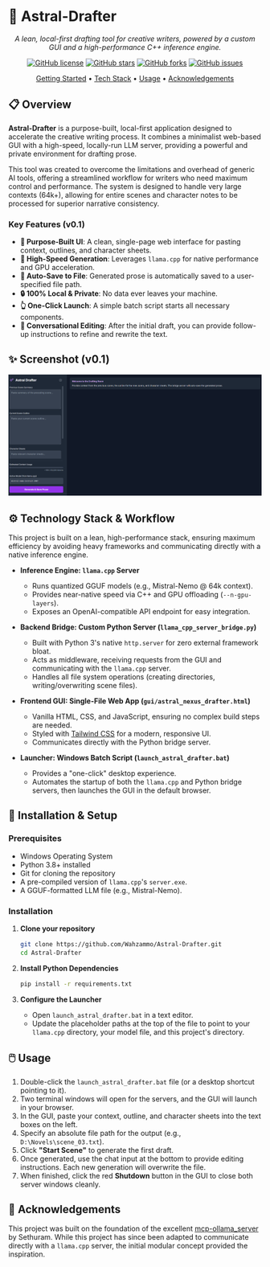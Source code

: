 # 🚀 Astral-Drafter

<div align="center">

*A lean, local-first drafting tool for creative writers, powered by a custom GUI and a high-performance C++ inference engine.*

[![GitHub license](https://img.shields.io/github/license/Wahzammo/Astral-Drafter)](https://github.com/Wahzammo/Astral-Drafter/blob/main/LICENSE)
[![GitHub stars](https://img.shields.io/github/stars/Wahzammo/Astral-Drafter?style=social)](https://github.com/Wahzammo/Astral-Drafter/stargazers)
[![GitHub forks](https://img.shields.io/github/forks/Wahzammo/Astral-Drafter?style=social)](https://github.com/Wahzammo/Astral-Drafter/network/members)
[![GitHub issues](https://img.shields.io/github/issues/Wahzammo/Astral-Drafter)](https://github.com/Wahzammo/Astral-Drafter/issues)

[Getting Started](#-installation--setup) • 
[Tech Stack](#-technology-stack--workflow) • 
[Usage](#-usage) • 
[Acknowledgements](#-acknowledgements)

</div>

## 📋 Overview

**Astral-Drafter** is a purpose-built, local-first application designed to accelerate the creative writing process. It combines a minimalist web-based GUI with a high-speed, locally-run LLM server, providing a powerful and private environment for drafting prose.

This tool was created to overcome the limitations and overhead of generic AI tools, offering a streamlined workflow for writers who need maximum control and performance. The system is designed to handle very large contexts (64k+), allowing for entire scenes and character notes to be processed for superior narrative consistency.

### Key Features (v0.1)

-   **📝 Purpose-Built UI**: A clean, single-page web interface for pasting context, outlines, and character sheets.
-   **🚀 High-Speed Generation**: Leverages `llama.cpp` for native performance and GPU acceleration.
-   **💾 Auto-Save to File**: Generated prose is automatically saved to a user-specified file path.
-   **🔒 100% Local & Private**: No data ever leaves your machine.
-   **👆 One-Click Launch**: A simple batch script starts all necessary components.
-   **💬 Conversational Editing**: After the initial draft, you can provide follow-up instructions to refine and rewrite the text.

## ✨ Screenshot (v0.1)

![Astral Drafter GUI](./assets/Astral_Drafter_GUI.png)

## ⚙️ Technology Stack & Workflow

This project is built on a lean, high-performance stack, ensuring maximum efficiency by avoiding heavy frameworks and communicating directly with a native inference engine.

-   **Inference Engine: `llama.cpp` Server**
    -   Runs quantized GGUF models (e.g., Mistral-Nemo @ 64k context).
    -   Provides near-native speed via C++ and GPU offloading (`--n-gpu-layers`).
    -   Exposes an OpenAI-compatible API endpoint for easy integration.

-   **Backend Bridge: Custom Python Server (`llama_cpp_server_bridge.py`)**
    -   Built with Python 3's native `http.server` for zero external framework bloat.
    -   Acts as middleware, receiving requests from the GUI and communicating with the `llama.cpp` server.
    -   Handles all file system operations (creating directories, writing/overwriting scene files).

-   **Frontend GUI: Single-File Web App (`gui/astral_nexus_drafter.html`)**
    -   Vanilla HTML, CSS, and JavaScript, ensuring no complex build steps are needed.
    -   Styled with [Tailwind CSS](https://tailwindcss.com/) for a modern, responsive UI.
    -   Communicates directly with the Python bridge server.

-   **Launcher: Windows Batch Script (`launch_astral_drafter.bat`)**
    -   Provides a "one-click" desktop experience.
    -   Automates the startup of both the `llama.cpp` and Python bridge servers, then launches the GUI in the default browser.

## 🚀 Installation & Setup

### Prerequisites

-   Windows Operating System
-   Python 3.8+ installed
-   Git for cloning the repository
-   A pre-compiled version of `llama.cpp`'s `server.exe`.
-   A GGUF-formatted LLM file (e.g., Mistral-Nemo).

### Installation

1.  **Clone your repository**
    ```bash
    git clone https://github.com/Wahzammo/Astral-Drafter.git
    cd Astral-Drafter
    ```

2.  **Install Python Dependencies**
    ```bash
    pip install -r requirements.txt
    ```

3.  **Configure the Launcher**
    -   Open `launch_astral_drafter.bat` in a text editor.
    -   Update the placeholder paths at the top of the file to point to your `llama.cpp` directory, your model file, and this project's directory.

## 🖱️ Usage

1.  Double-click the `launch_astral_drafter.bat` file (or a desktop shortcut pointing to it).
2.  Two terminal windows will open for the servers, and the GUI will launch in your browser.
3.  In the GUI, paste your context, outline, and character sheets into the text boxes on the left.
4.  Specify an absolute file path for the output (e.g., `D:\Novels\scene_03.txt`).
5.  Click **"Start Scene"** to generate the first draft.
6.  Once generated, use the chat input at the bottom to provide editing instructions. Each new generation will overwrite the file.
7.  When finished, click the red **Shutdown** button in the GUI to close both server windows cleanly.

## 🙏 Acknowledgements

This project was built on the foundation of the excellent [mcp-ollama_server](https://github.com/sethuram2003/mcp-ollama_server) by Sethuram. While this project has since been adapted to communicate directly with a `llama.cpp` server, the initial modular concept provided the inspiration.
